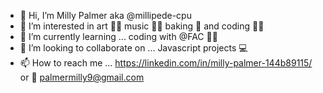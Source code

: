 - 👋 Hi, I’m Milly Palmer aka @millipede-cpu
- 👀 I’m interested in art :artist: music :woman_singer: baking  :bowl_with_spoon:  and coding :woman_technologist:
- 🌱 I’m currently learning ... coding with @FAC :woman_student:
- 💞️ I’m looking to collaborate on ... Javascript projects :computer:
- 📫 How to reach me ... https://linkedin.com/in/milly-palmer-144b89115/ or :email: palmermilly9@gmail.com

<!---
millipede-cpu/millipede-cpu is a ✨ special ✨ repository because its `README.md` (this file) appears on your GitHub profile.
You can click the Preview link to take a look at your changes.
--->
